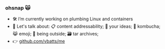 ### ohsnap 🙀

- 🛠 I’m currently working on plumbing Linux and containers
- 💬 Let's talk about:  📋 content addressability; 🤔 your ideas; 🥤 kombucha; 😹 emoji; 🌳 being outside; 🗃️ tar archives;
- 👉 [github.com/vbatts/me](https://github.com/vbatts/me/)
